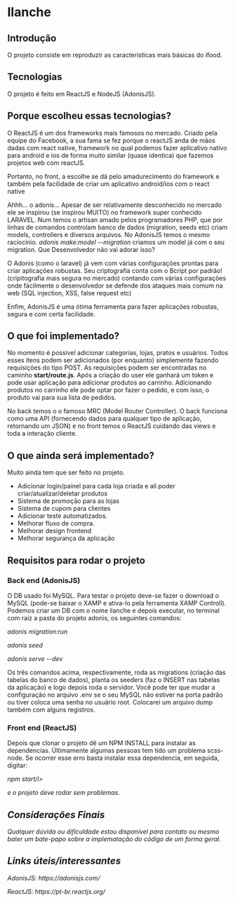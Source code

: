 <h1>Ilanche</h1>
<h2>Introdução</h2>
  <p>O projeto consiste em reproduzir as caracteristicas mais básicas do ifood.</p>
<h2>Tecnologias</h2>
  <p>O projeto é feito em ReactJS e NodeJS (AdonisJS).</p>
<h2>Porque escolheu essas tecnologias?</h2>
  <p>O ReactJS é um dos frameworks mais famosos no mercado. Criado pela equipe do Facebook, a sua fama se fez porque o reactJS anda de mãos dadas com react native, framework no    qual podemos fazer aplicativo nativo para android e ios de forma muito similar (quase identica) que fazemos projetos web com reactJS.</p>
  <p>Portanto, no front, a escolhe se dá pelo amadurecimento do framework e também pela facilidade de criar um aplicativo android/ios com o react native</p>
  <p>Ahhh... o adonis... Apesar de ser relativamente desconhecido no mercado ele se inspirou (se inspirou MUITO) no framework super conhecido LARAVEL. Num temos o artisan amado pelos programadores PHP, que por linhas de comandos controlam banco de dados (migration, seeds etc) criam models, controllers e diversos arquivos. No AdonisJS temos o mesmo raciocinio. <i>adonis make:model --migration</i> criamos um model já com o seu migration. Que Desenvolvedor não vai adorar isso?</p>
<p>O Adonis (como o laravel) já vem com várias configurações prontas para criar aplicações robustas. Seu criptografia conta com o Bcript por padrão!(cripitografia mais segura no mercado) contando com várias configurações onde fácilmente o desenvolvedor se defende dos ataques mais comum na web (SQL injection, XSS, false request etc)</p>
<p>Enfim, AdonisJS é uma ótima ferramenta para fazer aplicações robustas, segura e com certa facilidade.</p>
<h2>O que foi implementado?</h2>
<p>No momento é possível adicionar categorias, lojas, pratos e usuários. Todos esses itens podem ser adicionados (por enquanto) simplemente fazendo requisições do tipo POST. As requisições podem ser encontradas no caminho <b>start/route.js</b>. Após a criação do user ele ganhará um token e pode usar aplicação para adicionar produtos ao carrinho. Adicionando produtos no carrinho ele pode optar por fazer o pedido, e com isso, o produto vai para sua lista de pedidos.</p>
<p>No back temos o o famoso MRC (Model Router Controller). O back funciona como uma API (fornecendo dados para qualquer tipo de aplicação, retornando um JSON) e no front temos o ReactJS cuidando das views e toda a interação cliente.</p>
<h2>O que ainda será implementado?</h2>
<p>Muito ainda tem que ser feito no projeto.<p>
  <ul>
    <li>Adicionar login/painel para cada loja criada e alí poder criar/atualizar/deletar produtos</li>
    <li>Sistema de promoção para as lojas</li>
    <li>Sistema de cupom para clientes</li>
    <li>Adicionar teste automatizados.</li>
    <li>Melhorar fluxo de compra.</li>
    <li>Melhorar design frontend</li>
    <li>Melhorar segurança da aplicação</li>
  </ul>
<h2>Requisitos para rodar o projeto</h2>
<h3>Back end (AdonisJS)</h3>
<p>O DB usado foi MySQL. Para testar o projeto deve-se fazer o download o MySQL (pode-se baixar o XAMP e ativa-lo pela ferramenta XAMP Controll). Podemos criar um DB com o nome ilanche e depois executar, no terminal com raiz a pasta do projeto adonis, os seguintes comandos:</p>
<p><i>adonis migration:run</i></p>
<p><i>adonis seed</i></p>
<p><i>adonis serve --dev</i></p>
<p>Os três comandos acima, respectivamente, roda as migrations (criação das tabelas do banco de dados), planta os seeders (faz o INSERT nas tabelas da aplicação) e logo depois roda o servidor. Você pode ter que mudar a configuração no arquivo .env se o seu MySQL não estiver na porta padrão ou tiver coloca uma senha no usuário root. Colocarei um arquivo dump também com alguns registros.</p>
<h3>Front end (ReactJS)</h3>
<p>Depois que clonar o projeto dê um NPM INSTALL para instalar as dependencias. Últimamente algumas pessoas tem tido um problema scss-node. Se ocorrer esse erro basta instalar essa dependencia, em seguida, digitar:
<p><i>npm start/i></p>
<p>e o projeto deve rodar sem problemas.</p>
<h2>Considerações Finais</h2>
<p>Qualquer dúvida ou dificuldade estou disponível para contato ou mesmo bater um bate-papo sobre a implematação do código de um forma geral.</p>
<h2>Links úteis/interessantes</h2>
<p>AdonisJS: https://adonisjs.com/</p>
<p>ReactJS: https://pt-br.reactjs.org/</p>
